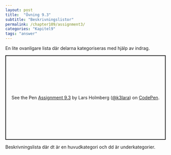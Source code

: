 ```yaml
---
layout: post
title:  "Övning 9.3"
subtitle: "Beskrivningslistor"
permalink: /chapter109/assignment3/
categories: "Kapitel9"
tags: "answer"
---
```

En lite ovanligare lista där delarna kategoriseras med hjälp av indrag.
<p class="codepen" data-height="265" data-theme-id="light" data-default-tab="html,result" data-user="k3lara" data-slug-hash="oNvEwXR" style="height: 265px; box-sizing: border-box; display: flex; align-items: center; justify-content: center; border: 2px solid; margin: 1em 0; padding: 1em;" data-pen-title="Assignment 9.3">
  <span>See the Pen <a href="https://codepen.io/k3lara/pen/oNvEwXR/">
  Assignment 9.3</a> by Lars Holmberg (<a href="https://codepen.io/k3lara">@k3lara</a>)
  on <a href="https://codepen.io">CodePen</a>.</span>
</p>
<script async src="https://static.codepen.io/assets/embed/ei.js"></script>
<figcaption>Beskrivningslista där dt är en huvudkategori och dd är underkategorier.</figcaption>
